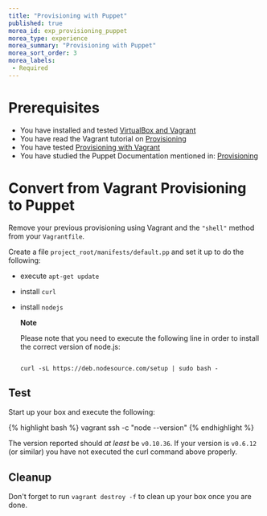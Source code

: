 ```yaml
---
title: "Provisioning with Puppet"
published: true
morea_id: exp_provisioning_puppet
morea_type: experience
morea_summary: "Provisioning with Puppet"
morea_sort_order: 3
morea_labels:
 - Required
---
```


# Prerequisites
- You have installed and tested [VirtualBox and Vagrant]({{site.baseurl}}/modules/getStarted)
- You have read the Vagrant tutorial on [Provisioning](http://docs.vagrantup.com/v2/provisioning/index.html)
- You have tested [Provisioning with Vagrant]({{site.baseurl}}/morea/02_Provisioning/exp_provisioning.html)
- You have studied the Puppet Documentation mentioned in: [Provisioning]({{site.baseurl}}/morea/02_Provisioning/reading_provisioning.html)

# Convert from Vagrant Provisioning to Puppet
Remove your previous provisioning using Vagrant and the `"shell"` method from your `Vagrantfile`.

Create a file `project_root/manifests/default.pp` and set it up to do the following:

- execute `apt-get update`
- install `curl`
- install `nodejs`

  <div class="alert alert-info" role="alert"><b>Note</b>
  <p>Please note that you need to execute the following line in order to install the correct version of node.js:  </p>
  <code>
  curl -sL https://deb.nodesource.com/setup | sudo bash -
  </code>
  </div>

## Test
Start up your box and execute the following:

{% highlight bash %}
vagrant ssh -c "node --version"
{% endhighlight %}

The version reported should *at least* be `v0.10.36`. If your version is `v0.6.12` (or similar) you have not executed the curl command above properly.

## Cleanup
Don't forget to run `vagrant destroy -f` to clean up your box once you are done.

<!--
# Checkpoint

TODO: At this point I would want them to download and execute a script that gathers some information and sends it to me...
-->